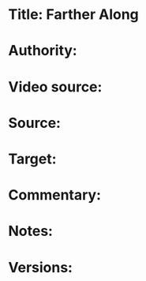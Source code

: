 # Title: Farther Along

# Authority: 

# Video source: 

# Source:

# Target:  

# Commentary:  

# Notes:  

# Versions:  